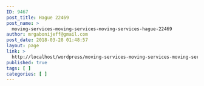 ```yaml
---
ID: 9467
post_title: Hague 22469
post_name: >
  moving-services-moving-services-moving-services-hague-22469
author: mrgabonijeff@gmail.com
post_date: 2018-03-28 01:48:57
layout: page
link: >
  http://localhost/wordpress/moving-services-moving-services-moving-services-hague-22469/
published: true
tags: [ ]
categories: [ ]
---
```

